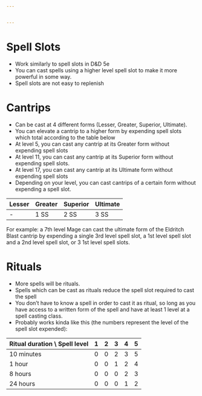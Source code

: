 ```yaml
---


---
```


<h1 id="spell-slots">Spell Slots</h1>
<ul>
<li>Work similarly to spell slots in D&amp;D 5e</li>
<li>You can cast spells using a higher level spell slot to make it more powerful in some way.</li>
<li>Spell slots are not easy to replenish</li>
</ul>
<h1 id="cantrips">Cantrips</h1>
<ul>
<li>Can be cast at 4 different forms (Lesser, Greater, Superior, Ultimate).</li>
<li>You can elevate a cantrip to a higher form by expending spell slots which total according to the table below</li>
<li>At level 5, you can cast any cantrip at its Greater form without expending spell slots</li>
<li>At level 11,  you can cast any cantrip at its Superior form without expending spell slots.</li>
<li>At level 17, you can cast any cantrip at its Ultimate form without expending spell slots</li>
<li>Depending on your level, you can cast cantrips of a certain form without expending a spell slot.</li>
</ul>

<table>
<thead>
<tr>
<th>Lesser</th>
<th>Greater</th>
<th>Superior</th>
<th>Ultimate</th>
</tr>
</thead>
<tbody>
<tr>
<td>-</td>
<td>1 SS</td>
<td>2 SS</td>
<td>3 SS</td>
</tr>
</tbody>
</table><p>For example: a 7th level Mage can cast the ultimate form of the Eldritch Blast cantrip by expending a single 3rd level spell slot, a 1st level spell slot and a 2nd level spell slot, or 3 1st level spell slots.</p>
<h1 id="rituals">Rituals</h1>
<ul>
<li>More spells will be rituals.</li>
<li>Spells which can be cast as rituals reduce the spell slot required to cast the spell</li>
<li>You don’t have to know a spell in order to cast it as ritual, so long as you have access to a written form of the spell and have at least 1 level at a spell casting class.</li>
<li>Probably works kinda like this (the numbers represent the level of the spell slot expended):</li>
</ul>

<table>
<thead>
<tr>
<th>Ritual duration \ Spell level</th>
<th>1</th>
<th>2</th>
<th>3</th>
<th>4</th>
<th>5</th>
</tr>
</thead>
<tbody>
<tr>
<td>10 minutes</td>
<td>0</td>
<td>0</td>
<td>2</td>
<td>3</td>
<td>5</td>
</tr>
<tr>
<td>1 hour</td>
<td>0</td>
<td>0</td>
<td>1</td>
<td>2</td>
<td>4</td>
</tr>
<tr>
<td>8 hours</td>
<td>0</td>
<td>0</td>
<td>0</td>
<td>2</td>
<td>3</td>
</tr>
<tr>
<td>24 hours</td>
<td>0</td>
<td>0</td>
<td>0</td>
<td>1</td>
<td>2</td>
</tr>
</tbody>
</table>

